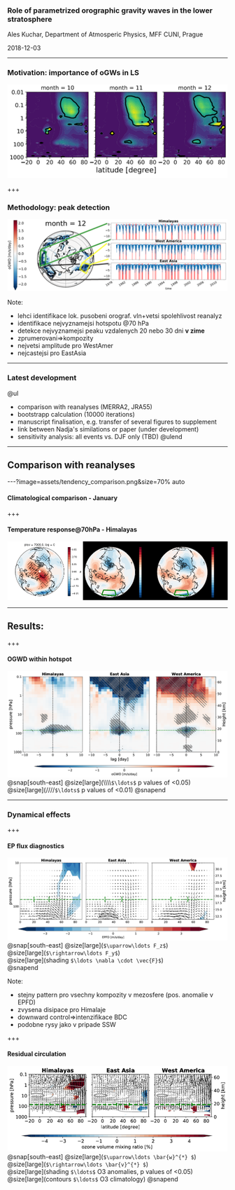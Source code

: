 
### Role of parametrized orographic gravity waves in the lower stratosphere


Ales Kuchar, Department of Atmosperic Physics, MFF CUNI, Prague


<span class='small'>
2018-12-03
</span>

---

### Motivation: importance of oGWs in LS

![Image](assets/motivation_fig.png)

+++

### Methodology: peak detection
![No cover](assets/methodology_fig.png)

Note:

- lehci identifikace lok. pusobeni orograf. vln+vetsi spolehlivost reanalyz
- identifikace nejvyznamejsi hotspotu @70 hPa
- detekce nejvyznamejsi peaku vzdalenych 20 nebo 30 dni **v zime**
- zprumerovani=>kompozity
- nejvetsi amplitude pro WestAmer
- nejcastejsi pro EastAsia

---


### Latest development

@ul
- comparison with reanalyses (MERRA2, JRA55)
- bootstrapp calculation (10000 iterations)
- manuscript finalisation, e.g. transfer of several figures to supplement
- link between Nadja's similations or paper (under development)
- sensitivity analysis: all events vs. DJF only (TBD)
@ulend

---
## Comparison with reanalyses


---?image=assets/tendency_comparison.png&size=70% auto

#### Climatological comparison - January
+++
#### Temperature response@70hPa - Himalayas
![Image](assets/ta_response@70hPa_all.png)

---

## Results: 

+++

#### OGWD within hotspot

![Image](assets/accelogw_absolute_all_20days_profiles_alllags_wsignificance.png)
@snap[south-east]
@size[large](\\\\\\\\`$\ldots$` p values of <0.05)<br>
@size[large](////`$\ldots$` p values of <0.01)
@snapend

---
### Dynamical effects

+++
#### EP flux diagnostics
![](assets/EPFD+EPfluxes_anomalies_all_20days_zm_wEPFDsignificance_zoomin.png)
@snap[south-east]
@size[large](`$\uparrow\ldots F_z$`)<br>
@size[large](`$\rightarrow\ldots F_y$`)<br>
@size[large](shading `$\ldots \nabla \cdot \vec{F}$`)<br>
@snapend

Note:

- stejny pattern pro vsechny kompozity v mezosfere (pos. anomalie v EPFD)
- zvysena disipace pro Himalaje
- downward control=>intenzifikace BDC
- podobne rysy jako v pripade SSW

+++
#### Residual circulation
![](assets/vmro3+RC_percentages_all_20days_zm_wabsolutevaluesandsignificance.png)
@snap[south-east]
@size[large](`$\uparrow\ldots \bar{w}^{*} $`)<br>
@size[large](`$\rightarrow\ldots \bar{v}^{*} $`)<br>
@size[large](shading `$\ldots$` O3 anomalies, p values of <0.05)<br>
@size[large](contours `$\ldots$` O3 climatology)
@snapend

